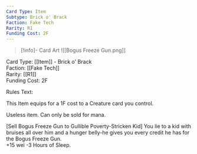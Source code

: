 ```yaml
---
Card Type: Item
Subtype: Brick o' Brack
Faction: Fake Tech
Rarity: R1
Funding Cost: 2F
---
```

> [!info]- Card Art
> ![[Bogus Freeze Gun.png]]

Card Type: [[Item]] - Brick o' Brack  
Faction: [[Fake Tech]]  
Rarity: [[R1]]  
Funding Cost: 2F  

Rules Text:  

This Item equips for a 1F cost to a Creature card you control.  

Useless item. Can only be sold for mana.  

[Sell Bogus Freeze Gun to Gullible Poverty-Stricken Kid] You lie to a kid with bruises all over him and a hunger belly-he gives you every credit he has for the Bogus Freeze Gun.  
+15 wei -3 Hours of Sleep.  